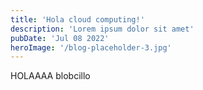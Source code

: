 ```yaml
---
title: 'Hola cloud computing!'
description: 'Lorem ipsum dolor sit amet'
pubDate: 'Jul 08 2022'
heroImage: '/blog-placeholder-3.jpg'
---
```



HOLAAAA blobcillo
